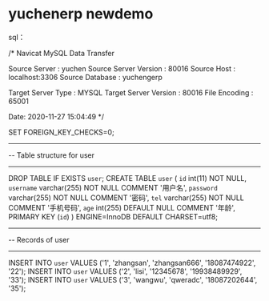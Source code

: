 # yuchenerp    newdemo


sql：

/*
Navicat MySQL Data Transfer

Source Server         : yuchen
Source Server Version : 80016
Source Host           : localhost:3306
Source Database       : yuchengerp

Target Server Type    : MYSQL
Target Server Version : 80016
File Encoding         : 65001

Date: 2020-11-27 15:04:49
*/

SET FOREIGN_KEY_CHECKS=0;

-- ----------------------------
-- Table structure for user
-- ----------------------------
DROP TABLE IF EXISTS `user`;
CREATE TABLE `user` (
  `id` int(11) NOT NULL,
  `username` varchar(255) NOT NULL COMMENT '用户名',
  `password` varchar(255) NOT NULL COMMENT '密码',
  `tel` varchar(255) NOT NULL COMMENT '手机号码',
  `age` int(255) DEFAULT NULL COMMENT '年龄',
  PRIMARY KEY (`id`)
) ENGINE=InnoDB DEFAULT CHARSET=utf8;

-- ----------------------------
-- Records of user
-- ----------------------------
INSERT INTO `user` VALUES ('1', 'zhangsan', 'zhangsan666', '18087474922', '22');
INSERT INTO `user` VALUES ('2', 'lisi', '12345678', '19938489929', '33');
INSERT INTO `user` VALUES ('3', 'wangwu', 'qweradc', '18087202644', '35');
